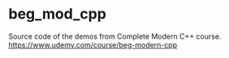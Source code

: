 # beg_mod_cpp

Source code of the demos from Complete Modern C++ course.
https://www.udemy.com/course/beg-modern-cpp
